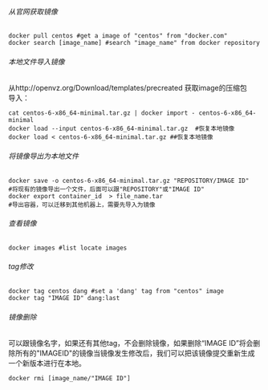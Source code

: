 ###### 从官网获取镜像  
    docker pull centos #get a image of "centos" from "docker.com" 
    docker search [image_name] #search "image_name" from docker repository
    
###### 本地文件导入镜像
从http://openvz.org/Download/templates/precreated 获取image的压缩包  
导入：  

    cat centos-6-x86_64-minimal.tar.gz | docker import - centos-6-x86_64-minimal
    docker load --input centos-6-x86_64-minimal.tar.gz  #恢复本地镜像
    docker load < centos-6-x86_64-minimal.tar.gz ##恢复本地镜像
###### 将镜像导出为本地文件
    docker save -o centos-6-x86_64-minimal.tar.gz "REPOSITORY/IMAGE ID" 
    #将现有的镜像导出一个文件，后面可以跟"REPOSITORY"或"IMAGE ID"
    docker export container_id  > file_name.tar
    #导出容器，可以迁移到其他机器上，需要先导入为镜像
###### 查看镜像  
    docker images #list locate images
###### tag修改  
    docker tag centos dang #set a 'dang' tag from "centos" image
    docker tag "IMAGE ID" dang:last 
###### 镜像删除
可以跟镜像名字，如果还有其他tag，不会删除镜像，如果删除“IMAGE ID”将会删除所有的"IMAGEID"的镜像当镜像发生修改后，我们可以把该镜像提交重新生成一个新版本进行在本地。
    
    docker rmi [image_name/"IMAGE ID"]
